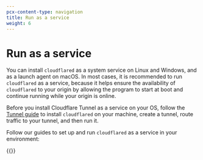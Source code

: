 ```yaml
---
pcx-content-type: navigation
title: Run as a service
weight: 6
---
```


# Run as a service

You can install `cloudflared` as a system service on Linux and Windows, and as a launch agent on macOS. In most cases, it is recommended to run `cloudflared` as a service, because it helps ensure the availability of `cloudflared` to your origin by allowing the program to start at boot and continue running while your origin is online.

Before you install Cloudflare Tunnel as a service on your OS, follow the [Tunnel guide](/cloudflare-one/connections/connect-apps/install-and-setup/tunnel-guide/) to install `cloudflared` on your machine, create a tunnel, route traffic to your tunnel, and then run it.

Follow our guides to set up and run `cloudflared` as a service in your environment:

{{<directory-listing>}}
